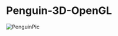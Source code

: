 # Penguin-3D-OpenGL

![PenguinPic](https://user-images.githubusercontent.com/69638284/104104426-c6ebdc80-52b0-11eb-99f6-5e8fc1600dec.PNG)
